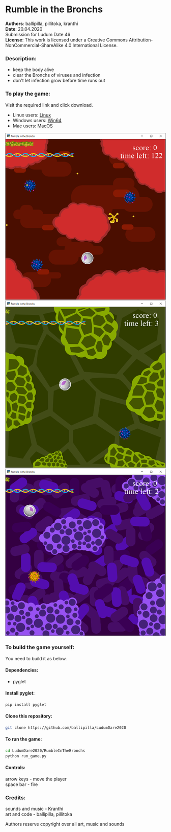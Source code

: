 # Rumble in the Bronchs

**Authors**: ballipilla, pillitoka, kranthi  
**Date**: 20.04.2020  
Submission for Ludum Date 46  
**License**: This work is licensed under a Creative Commons Attribution-NonCommercial-ShareAlike 4.0 International License.

### Description:
- keep the body alive   
- clear the Bronchs of viruses and infection   
- don't let infection grow before time runs out  

### To play the game:
Visit the required link and click download.
- Linux users: [Linux](/RumbleInTheBronchs/dist/Linux/RumbleInTheBronchs_Linux)  
- Windows users: [Win64](/RumbleInTheBronchs/dist/Win64/RumbleInTheBronchs_Win64.exe)
- Mac users: [MacOS](/RumbleInTheBronchs/dist/MacOS/RumbleInTheBronchs_MacOS.zip)

![ScreenShot1](/RumbleInTheBronchs/resources/images/screenshot_1.png)
![ScreenShot2](/RumbleInTheBronchs/resources/images/screenshot_2.png)
![ScreenShot3](/RumbleInTheBronchs/resources/images/screenshot_3.png)

### To build the game yourself:
You need to build it as below.

#### Dependencies:  
- pyglet

#### Install pyglet:  
```bash
pip install pyglet
```
#### Clone this repository:
```bash
git clone https://github.com/ballipilla/LudumDare2020
```

#### To run the game:  
```bash
cd LudumDare2020/RumbleInTheBronchs
python run_game.py   
```

#### Controls:
arrow keys - move the player  
space bar - fire  

### Credits:
sounds and music - Kranthi   
art and code - ballipilla, pillitoka   

Authors reserve copyright over all art, music and sounds
